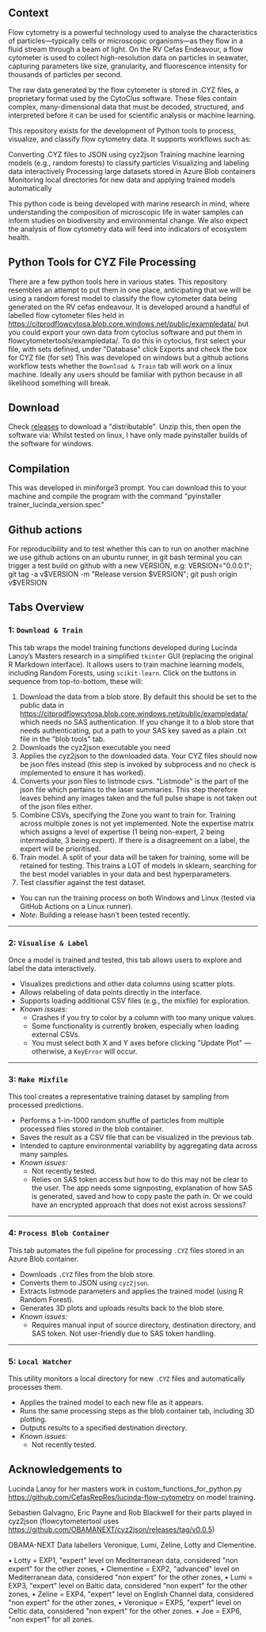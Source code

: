 ## Context

Flow cytometry is a powerful technology used to analyse the characteristics of particles—typically cells or microscopic organisms—as they flow in a fluid stream through a beam of light. On the RV Cefas Endeavour, a flow cytometer is used to collect high-resolution data on particles in seawater, capturing parameters like size, granularity, and fluorescence intensity for thousands of particles per second.

The raw data generated by the flow cytometer is stored in .CYZ files, a proprietary format used by the CytoClus software. These files contain complex, many-dimensional data that must be decoded, structured, and interpreted before it can be used for scientific analysis or machine learning.

This repository exists for the development of Python tools to process, visualize, and classify flow cytometry data. It supports workflows such as:

Converting .CYZ files to JSON using cyz2json
Training machine learning models (e.g., random forests) to classify particles
Visualizing and labeling data interactively
Processing large datasets stored in Azure Blob containers
Monitoring local directories for new data and applying trained models automatically

This python code is being developed with marine research in mind, where understanding the composition of microscopic life in water samples can inform studies on biodiversity and environmental change. We also expect the analysis of flow cytometry data will feed into indicators of ecosystem health.


## Python Tools for CYZ File Processing

There are a few python tools here in various states. This repository resembles an attempt to put them in one place, anticipating that we will be using a random forest model to classify the flow cytometer data being generated on the RV cefas endeavour.
It is developed around a handful of labelled flow cytometer files held in https://citprodflowcytosa.blob.core.windows.net/public/exampledata/ but you could export your own data from cytoclus software and put them in flowcytometertools/exampledata/. To do this in cytoclus, first select your file, with sets defined, under "Database" click Exports and check the box for CYZ file (for set)
This was developed on windows but a github actions workflow tests whether the `Download & Train` tab will work on a linux machine.
Ideally any users should be familiar with python because in all likelihood something will break.


## Download

Check [releases](https://github.com/CefasRepRes/flowcytometertool/releases) to download a "distributable". Unzip this, then open the software via:
Whilst tested on linux, I have only made pyinstaller builds of the software for windows.

## Compilation

This was developed in miniforge3 prompt. You can download this to your machine and compile the program with the command "pyinstaller trainer_lucinda_version.spec"

## Github actions

For reproducibility and to test whether this can to run on another machine we use github actions on an ubuntu runner, in git bash terminal you can trigger a test build on github with a new VERSION, e.g:
VERSION="0.0.0.1"; git tag -a v$VERSION -m "Release version $VERSION"; git push origin v$VERSION





## Tabs Overview

### 1: `Download & Train`
This tab wraps the model training functions developed during Lucinda Lanoy’s Masters research in a simplified `tkinter` GUI (replacing the original R Markdown interface). It allows users to train machine learning models, including Random Forests, using `scikit-learn`.
Click on the buttons in sequence from top-to-bottom, these will:
1) Download the data from a blob store. By default this should be set to the public data in https://citprodflowcytosa.blob.core.windows.net/public/exampledata/ which needs no SAS authentication. If you change it to a blob store that needs authenticating, put a path to your SAS key saved as a plain .txt file in the "blob tools" tab.
2) Downloads the cyz2json executable you need
3) Applies the cyz2json to the downloaded data. Your CYZ files should now be json files instead (this step is invoked by subprocess and no check is implemented to ensure it has worked).
4) Converts your json files to listmode csvs. "Listmode" is the part of the json file which pertains to the laser summaries. This step therefore leaves behind any images taken and the full pulse shape is not taken out of the json files either.
5) Combine CSVs, specifying the Zone you want to train for. Training across multiple zones is not yet implemented. Note the expertise matrix which assigns a level of expertise (1 being non-expert, 2 being intermediate, 3 being expert). If there is a disagreement on a label, the expert will be prioritised.
6) Train model. A split of your data will be taken for training, some will be retained for testing. This trains a LOT of models in sklearn, searching for the best model variables in your data and best hyperparameters.
7) Test classifier against the test dataset.
- You can run the training process on both Windows and Linux (tested via GitHub Actions on a Linux runner).
- *Note:* Building a release hasn’t been tested recently.

---

### 2: `Visualise & Label`
Once a model is trained and tested, this tab allows users to explore and label the data interactively.

- Visualizes predictions and other data columns using scatter plots.
- Allows relabeling of data points directly in the interface.
- Supports loading additional CSV files (e.g., the mixfile) for exploration.
- *Known issues:*
  - Crashes if you try to color by a column with too many unique values.
  - Some functionality is currently broken, especially when loading external CSVs.
  - You must select both X and Y axes before clicking "Update Plot" — otherwise, a `KeyError` will occur.
  
---

### 3: `Make Mixfile`
This tool creates a representative training dataset by sampling from processed predictions.

- Performs a 1-in-1000 random shuffle of particles from multiple processed files stored in the blob container.
- Saves the result as a CSV file that can be visualized in the previous tab.
- Intended to capture environmental variability by aggregating data across many samples.
- *Known issues:*
  - Not recently tested.
  - Relies on SAS token access but how to do this may not be clear to the user. The app needs some signposting, explanation of how SAS is generated, saved and how to copy paste the path in. Or we could have an encrypted approach that does not exist across sessions?

---

### 4: `Process Blob Container`
This tab automates the full pipeline for processing `.CYZ` files stored in an Azure Blob container.

- Downloads `.CYZ` files from the blob store.
- Converts them to JSON using `cyz2json`.
- Extracts listmode parameters and applies the trained model (using R Random Forest).
- Generates 3D plots and uploads results back to the blob store.
- *Known issues:*
  - Requires manual input of source directory, destination directory, and SAS token. Not user-friendly due to SAS token handling.

---

### 5: `Local Watcher`
This utility monitors a local directory for new `.CYZ` files and automatically processes them.

- Applies the trained model to each new file as it appears.
- Runs the same processing steps as the blob container tab, including 3D plotting.
- Outputs results to a specified destination directory.
- *Known issues:*
  - Not recently tested.


## Acknowledgements to
Lucinda Lanoy for her masters work in custom_functions_for_python.py https://github.com/CefasRepRes/lucinda-flow-cytometry on model training.

Sebastien Galvagno, Eric Payne and Rob Blackwell for their parts played in cyz2json (flowcytometertool uses https://github.com/OBAMANEXT/cyz2json/releases/tag/v0.0.5)

OBAMA-NEXT Data labellers Veronique, Lumi, Zeline, Lotty and Clementine.

•	Lotty = EXP1, "expert" level on Mediterranean data, considered "non expert" for the other zones,
•	Clementine = EXP2, "advanced" level on Mediterranean data, considered "non expert" for the other zones, 
•	Lumi = EXP3, "expert" level on Baltic data, considered "non expert" for the other zones, 
•	Zeline = EXP4, "expert" level on English Channel data, considered "non expert" for the other zones, 
•	Veronique = EXP5, "expert" level on Celtic data, considered "non expert" for the other zones.
•	Joe = EXP6, "non expert" for all zones.
